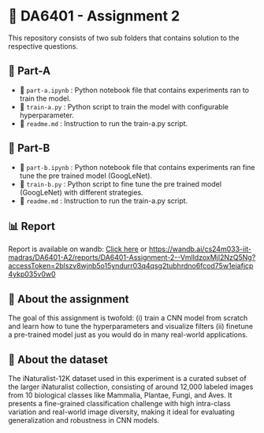 # 🧠 DA6401 - Assignment 2 

This repository consists of two sub folders that contains solution to the respective questions.

## 📁 Part-A
- 📓 `part-a.ipynb` : Python notebook file that contains experiments ran to train the model.
- 🐍 `train-a.py` : Python script to train the model with configurable hyperparameter.
- 📄 `readme.md` : Instruction to run the train-a.py script.


## 📁 Part-B
- 📓 `part-b.ipynb` : Python notebook file that contains experiments ran fine tune the pre trained model (GoogLeNet).
- 🐍 `train-b.py` : Python script to fine tune the pre trained model (GoogLeNet) with different strategies.
- 📄 `readme.md` : Instruction to run the train-a.py script.


## 📊 Report
Report is available on wandb: 
[Click here]((https://wandb.ai/cs24m033-iit-madras/DA6401-A2/reports/DA6401-Assignment-2--VmlldzoxMjI2NzQ5Ng?accessToken=2blszv8wjnb5o15yndurr03q4qsg2tubhrdno6fcod75w1eiafjcp4ykp035v0w0))
or
https://wandb.ai/cs24m033-iit-madras/DA6401-A2/reports/DA6401-Assignment-2--VmlldzoxMjI2NzQ5Ng?accessToken=2blszv8wjnb5o15yndurr03q4qsg2tubhrdno6fcod75w1eiafjcp4ykp035v0w0

## 🎯 About the assignment
The goal of this assignment is twofold: (i) train a CNN model from scratch and learn how to tune the hyperparameters and visualize filters (ii) finetune a pre-trained model just as you would do in many real-world applications.

## 🧬 About the dataset
The iNaturalist-12K dataset used in this experiment is a curated subset of the larger iNaturalist collection, consisting of around 12,000 labeled images from 10 biological classes like Mammalia, Plantae, Fungi, and Aves. It presents a fine-grained classification challenge with high intra-class variation and real-world image diversity, making it ideal for evaluating generalization and robustness in CNN models.
